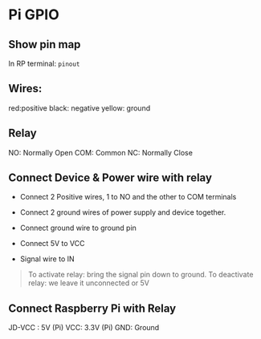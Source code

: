 # Pi GPIO

## Show pin map

In RP terminal:
`pinout`

## Wires:

red:positive
black: negative
yellow: ground

## Relay

NO: Normally Open
COM: Common
NC: Normally Close

## Connect Device & Power wire with relay

- Connect 2 Positive wires, 1 to NO and the other to COM terminals
- Connect 2 ground wires of power supply and device together.

- Connect ground wire to ground pin
- Connect 5V to VCC
- Signal wire to IN

> To activate relay: bring the signal pin down to ground. To deactivate relay: we leave it unconnected or 5V

## Connect Raspberry Pi with Relay

JD-VCC : 5V (Pi)
VCC: 3.3V (Pi)
GND: Ground
